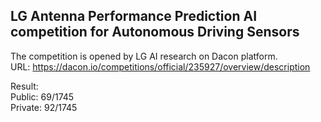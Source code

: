 ## LG Antenna Performance Prediction AI competition for Autonomous Driving Sensors

The competition is opened by LG AI research on Dacon platform. </br>
URL: https://dacon.io/competitions/official/235927/overview/description

Result: </br>
Public: 69/1745 </br>
Private: 92/1745
